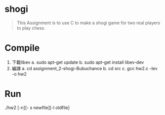 # shogi

>This Assignment is to use C to make a shogi game for two real players to play chess. 

# Compile
1. 下載libev
    a. sudo apt-get update
    b. sudo apt-get install libev-dev
2. 編譯
a. cd assignment_2-shogi-Bubuchance
b. cd src
c. gcc hw2.c -lev -o hw2
# Run
./hw2 [-n][- s newfile][-l oldfile]

